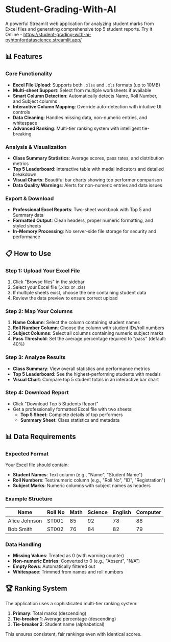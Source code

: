 # Student-Grading-With-AI
A powerful Streamlit web application for analyzing student marks from Excel files and generating comprehensive top 5 student reports.
Try it Online - https://student-grading-with-ai-pyhtonfordatascience.streamlit.app/
## 📊 Features

### Core Functionality
- **Excel File Upload**: Supports both `.xlsx` and `.xls` formats (up to 10MB)
- **Multi-sheet Support**: Select from multiple worksheets if available
- **Smart Column Detection**: Automatically detects Name, Roll Number, and Subject columns
- **Interactive Column Mapping**: Override auto-detection with intuitive UI controls
- **Data Cleaning**: Handles missing data, non-numeric entries, and whitespace
- **Advanced Ranking**: Multi-tier ranking system with intelligent tie-breaking

### Analysis & Visualization
- **Class Summary Statistics**: Average scores, pass rates, and distribution metrics  
- **Top 5 Leaderboard**: Interactive table with medal indicators and detailed breakdown
- **Visual Charts**: Beautiful bar charts showing top performer comparison
- **Data Quality Warnings**: Alerts for non-numeric entries and data issues

### Export & Download
- **Professional Excel Reports**: Two-sheet workbook with Top 5 and Summary data
- **Formatted Output**: Clean headers, proper numeric formatting, and styled sheets
- **In-Memory Processing**: No server-side file storage for security and performance

## 📋 How to Use

### Step 1: Upload Your Excel File
1. Click "Browse files" in the sidebar
2. Select your Excel file (.xlsx or .xls)
3. If multiple sheets exist, choose the one containing student data
4. Review the data preview to ensure correct upload

### Step 2: Map Your Columns
1. **Name Column**: Select the column containing student names
2. **Roll Number Column**: Choose the column with student IDs/roll numbers  
3. **Subject Columns**: Select all columns containing numeric subject marks
4. **Pass Threshold**: Set the average percentage required to "pass" (default: 40%)

### Step 3: Analyze Results
- **Class Summary**: View overall statistics and performance metrics
- **Top 5 Leaderboard**: See the highest-performing students with medals
- **Visual Chart**: Compare top 5 student totals in an interactive bar chart

### Step 4: Download Report
- Click "Download Top 5 Students Report" 
- Get a professionally formatted Excel file with two sheets:
  - **Top 5 Sheet**: Complete details of top performers
  - **Summary Sheet**: Class statistics and metadata

## 📊 Data Requirements

### Expected Format
Your Excel file should contain:
- **Student Names**: Text column (e.g., "Name", "Student Name")
- **Roll Numbers**: Text/numeric column (e.g., "Roll No", "ID", "Registration")  
- **Subject Marks**: Numeric columns with subject names as headers

### Example Structure
| Name | Roll No | Math | Science | English | Computer |
|------|---------|------|---------|---------|----------|
| Alice Johnson | ST001 | 85 | 92 | 78 | 88 |
| Bob Smith | ST002 | 76 | 84 | 82 | 79 |

### Data Handling
- **Missing Values**: Treated as 0 (with warning counter)
- **Non-numeric Entries**: Converted to 0 (e.g., "Absent", "N/A")
- **Empty Rows**: Automatically filtered out
- **Whitespace**: Trimmed from names and roll numbers

## 🏆 Ranking System

The application uses a sophisticated multi-tier ranking system:

1. **Primary**: Total marks (descending)
2. **Tie-breaker 1**: Average percentage (descending)  
3. **Tie-breaker 2**: Student name (alphabetical)

This ensures consistent, fair rankings even with identical scores.
